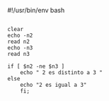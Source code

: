 #!/usr/bin/env bash

<pre>
<code>
clear
echo -n2
read n2
echo -n3
read n3

if [ $n2 -ne $n3 ]
	echo " 2 es distinto a 3 "
else
	echo "2 es igual a 3"
	fi;
</pre>
</code>